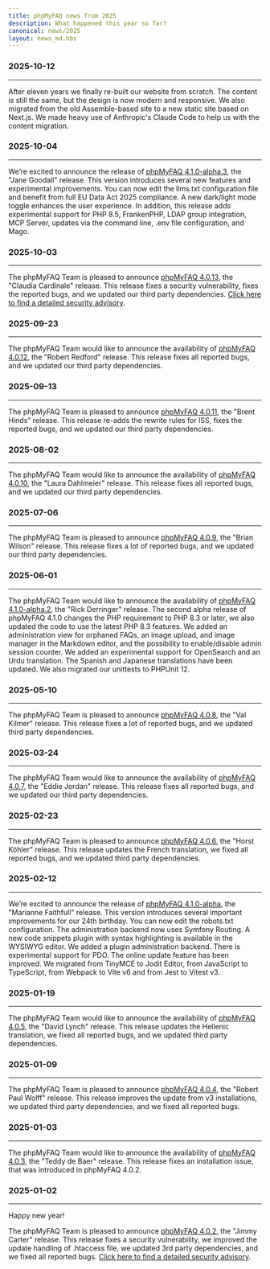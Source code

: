 ```yaml
---
title: phpMyFAQ news from 2025
description: What happened this year so far?
canonical: news/2025
layout: news_md.hbs
---
```


### 2025-10-12
* * *

After eleven years we finally re-built our website from scratch. 
The content is still the same, but the design is now modern and responsive.
We also migrated from the old Assemble-based site to a new static site based on Next.js.
We made heavy use of Anthropic's Claude Code to help us with the content migration.

### 2025-10-04
* * *
We’re excited to announce the release of [phpMyFAQ 4.1.0-alpha.3](/download), the "Jane Goodall" release.
This version introduces several new features and experimental improvements.
You can now edit the llms.txt configuration file and benefit from full EU Data Act 2025 compliance.
A new dark/light mode toggle enhances the user experience.
In addition, this release adds experimental support for PHP 8.5, FrankenPHP, LDAP group integration, MCP Server, 
updates via the command line, .env file configuration, and Mago.

### 2025-10-03
* * *
The phpMyFAQ Team is pleased to announce [phpMyFAQ 4.0.13](/download), the "Claudia Cardinale" release.
This release fixes a security vulnerability, fixes the reported bugs, and we updated our third party dependencies.
[Click here to find a detailed security advisory](/security/advisory-2025-10-03).

### 2025-09-23
* * *
The phpMyFAQ Team would like to announce the availability of [phpMyFAQ 4.0.12](/download),
the "Robert Redford" release.
This release fixes all reported bugs, and we updated our third party dependencies.

### 2025-09-13
* * *
The phpMyFAQ Team is pleased to announce [phpMyFAQ 4.0.11](/download), the "Brent Hinds" release.
This release re-adds the rewrite rules for ISS, fixes the reported bugs, and we updated our third party dependencies.

### 2025-08-02
* * *
The phpMyFAQ Team would like to announce the availability of [phpMyFAQ 4.0.10](/download), the "Laura Dahlmeier" release.
This release fixes all reported bugs, and we updated our third party dependencies.

### 2025-07-06
* * *
The phpMyFAQ Team is pleased to announce [phpMyFAQ 4.0.9](/download), the "Brian Wilson" release.
This release fixes a lot of reported bugs, and we updated our third party dependencies.

### 2025-06-01
* * *
The phpMyFAQ Team would like to announce the availability of [phpMyFAQ 4.1.0-alpha.2](/download),
the "Rick Derringer" release.
The second alpha release of phpMyFAQ 4.1.0 changes the PHP requirement to PHP 8.3 or later,
we also updated the code to use the latest PHP 8.3 features.
We added an administration view for orphaned FAQs, an image upload, and image manager in the Markdown editor, and
the possibility to enable/disable admin session counter.
We added an experimental support for OpenSearch and an Urdu translation.
The Spanish and Japanese translations have been updated.
We also migrated our unittests to PHPUnit 12.

### 2025-05-10
* * *
The phpMyFAQ Team is pleased to announce [phpMyFAQ 4.0.8](/download), the "Val Kilmer" release.
This release fixes a lot of reported bugs, and we updated third party dependencies.

### 2025-03-24
* * *
The phpMyFAQ Team would like to announce the availability of [phpMyFAQ 4.0.7](/download), the "Eddie Jordan" release.
This release fixes all reported bugs, and we updated our third party dependencies.

### 2025-02-23
* * *
The phpMyFAQ Team is pleased to announce [phpMyFAQ 4.0.6](/download), the "Horst Köhler" release.
This release updates the French translation, we fixed all reported bugs, and we updated third party dependencies.

### 2025-02-12
* * *
We’re excited to announce the release of [phpMyFAQ 4.1.0-alpha](/download), the "Marianne Faithfull" release.
This version introduces several important improvements for our 24th birthday.
You can now edit the robots.txt configuration. The administration backend now uses Symfony Routing.
A new code snippets plugin with syntax highlighting is available in the WYSIWYG editor. 
We added a plugin administration backend. There is experimental support for PDO. 
The online update feature has been improved. We migrated from TinyMCE to Jodit Editor, from JavaScript to TypeScript,
from Webpack to Vite v6 and from Jest to Vitest v3.

### 2025-01-19
* * *
The phpMyFAQ Team would like to announce the availability of [phpMyFAQ 4.0.5](/download), the "David Lynch" release.
This release updates the Hellenic translation, we fixed all reported bugs, and we updated third party dependencies.

### 2025-01-09
* * *
The phpMyFAQ Team is pleased to announce [phpMyFAQ 4.0.4](/download), the "Robert Paul Wolff" release.
This release improves the update from v3 installations, 
we updated third party dependencies, and we fixed all reported bugs.

### 2025-01-03
* * *
The phpMyFAQ Team would like to announce the availability of [phpMyFAQ 4.0.3](/download), the "Teddy de Baer" release.
This release fixes an installation issue, that was introduced in phpMyFAQ 4.0.2.

### 2025-01-02
* * *
Happy new year!

The phpMyFAQ Team is pleased to announce [phpMyFAQ 4.0.2](/download), the "Jimmy Carter" release.
This release fixes a security vulnerability, we improved the update handling of .htaccess file, we updated 3rd party
dependencies, and we fixed all reported bugs.
[Click here to find a detailed security advisory](/security/advisory-2025-01-02).
